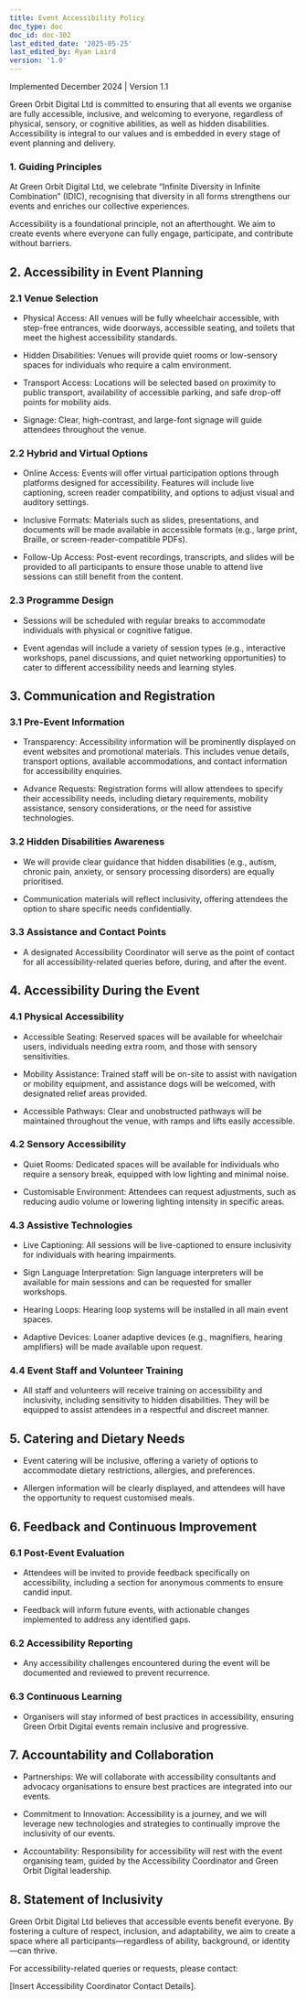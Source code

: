 ```yaml
---
title: Event Accessibility Policy
doc_type: doc
doc_id: doc-302
last_edited_date: '2025-05-25'
last_edited_by: Ryan Laird
version: '1.0'
---
```


<!-- Unsupported block type: table_of_contents -->

Implemented December 2024 | Version 1.1

Green Orbit Digital Ltd is committed to ensuring that all events we organise are fully accessible, inclusive, and welcoming to everyone, regardless of physical, sensory, or cognitive abilities, as well as hidden disabilities. Accessibility is integral to our values and is embedded in every stage of event planning and delivery.

<!-- Unsupported block type: divider -->

### 1. Guiding Principles

At Green Orbit Digital Ltd, we celebrate “Infinite Diversity in Infinite Combination” (IDIC), recognising that diversity in all forms strengthens our events and enriches our collective experiences.

Accessibility is a foundational principle, not an afterthought. We aim to create events where everyone can fully engage, participate, and contribute without barriers.

<!-- Unsupported block type: divider -->

## 2. Accessibility in Event Planning

### 2.1 Venue Selection

- Physical Access: All venues will be fully wheelchair accessible, with step-free entrances, wide doorways, accessible seating, and toilets that meet the highest accessibility standards.

- Hidden Disabilities: Venues will provide quiet rooms or low-sensory spaces for individuals who require a calm environment.

- Transport Access: Locations will be selected based on proximity to public transport, availability of accessible parking, and safe drop-off points for mobility aids.

- Signage: Clear, high-contrast, and large-font signage will guide attendees throughout the venue.

### 2.2 Hybrid and Virtual Options

- Online Access: Events will offer virtual participation options through platforms designed for accessibility. Features will include live captioning, screen reader compatibility, and options to adjust visual and auditory settings.

- Inclusive Formats: Materials such as slides, presentations, and documents will be made available in accessible formats (e.g., large print, Braille, or screen-reader-compatible PDFs).

- Follow-Up Access: Post-event recordings, transcripts, and slides will be provided to all participants to ensure those unable to attend live sessions can still benefit from the content.

### 2.3 Programme Design

- Sessions will be scheduled with regular breaks to accommodate individuals with physical or cognitive fatigue.

- Event agendas will include a variety of session types (e.g., interactive workshops, panel discussions, and quiet networking opportunities) to cater to different accessibility needs and learning styles.

<!-- Unsupported block type: divider -->

## 3. Communication and Registration

### 3.1 Pre-Event Information

- Transparency: Accessibility information will be prominently displayed on event websites and promotional materials. This includes venue details, transport options, available accommodations, and contact information for accessibility enquiries.

- Advance Requests: Registration forms will allow attendees to specify their accessibility needs, including dietary requirements, mobility assistance, sensory considerations, or the need for assistive technologies.

### 3.2 Hidden Disabilities Awareness

- We will provide clear guidance that hidden disabilities (e.g., autism, chronic pain, anxiety, or sensory processing disorders) are equally prioritised.

- Communication materials will reflect inclusivity, offering attendees the option to share specific needs confidentially.

### 3.3 Assistance and Contact Points

- A designated Accessibility Coordinator will serve as the point of contact for all accessibility-related queries before, during, and after the event.

<!-- Unsupported block type: divider -->

## 4. Accessibility During the Event

### 4.1 Physical Accessibility

- Accessible Seating: Reserved spaces will be available for wheelchair users, individuals needing extra room, and those with sensory sensitivities.

- Mobility Assistance: Trained staff will be on-site to assist with navigation or mobility equipment, and assistance dogs will be welcomed, with designated relief areas provided.

- Accessible Pathways: Clear and unobstructed pathways will be maintained throughout the venue, with ramps and lifts easily accessible.

### 4.2 Sensory Accessibility

- Quiet Rooms: Dedicated spaces will be available for individuals who require a sensory break, equipped with low lighting and minimal noise.

- Customisable Environment: Attendees can request adjustments, such as reducing audio volume or lowering lighting intensity in specific areas.

### 4.3 Assistive Technologies

- Live Captioning: All sessions will be live-captioned to ensure inclusivity for individuals with hearing impairments.

- Sign Language Interpretation: Sign language interpreters will be available for main sessions and can be requested for smaller workshops.

- Hearing Loops: Hearing loop systems will be installed in all main event spaces.

- Adaptive Devices: Loaner adaptive devices (e.g., magnifiers, hearing amplifiers) will be made available upon request.

### 4.4 Event Staff and Volunteer Training

- All staff and volunteers will receive training on accessibility and inclusivity, including sensitivity to hidden disabilities. They will be equipped to assist attendees in a respectful and discreet manner.

<!-- Unsupported block type: divider -->

## 5. Catering and Dietary Needs

- Event catering will be inclusive, offering a variety of options to accommodate dietary restrictions, allergies, and preferences.

- Allergen information will be clearly displayed, and attendees will have the opportunity to request customised meals.

<!-- Unsupported block type: divider -->

## 6. Feedback and Continuous Improvement

### 6.1 Post-Event Evaluation

- Attendees will be invited to provide feedback specifically on accessibility, including a section for anonymous comments to ensure candid input.

- Feedback will inform future events, with actionable changes implemented to address any identified gaps.

### 6.2 Accessibility Reporting

- Any accessibility challenges encountered during the event will be documented and reviewed to prevent recurrence.

### 6.3 Continuous Learning

- Organisers will stay informed of best practices in accessibility, ensuring Green Orbit Digital events remain inclusive and progressive.

<!-- Unsupported block type: divider -->

## 7. Accountability and Collaboration

- Partnerships: We will collaborate with accessibility consultants and advocacy organisations to ensure best practices are integrated into our events.

- Commitment to Innovation: Accessibility is a journey, and we will leverage new technologies and strategies to continually improve the inclusivity of our events.

- Accountability: Responsibility for accessibility will rest with the event organising team, guided by the Accessibility Coordinator and Green Orbit Digital leadership.

<!-- Unsupported block type: divider -->

## 8. Statement of Inclusivity

Green Orbit Digital Ltd believes that accessible events benefit everyone. By fostering a culture of respect, inclusion, and adaptability, we aim to create a space where all participants—regardless of ability, background, or identity—can thrive.

For accessibility-related queries or requests, please contact:

[Insert Accessibility Coordinator Contact Details].
